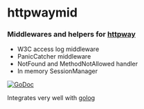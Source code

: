 # httpwaymid

### Middlewares and helpers for [httpway](https://github.com/corneldamian/httpway) ###

- W3C access log middleware
- PanicCatcher middleware
- NotFound and MethodNotAllowed handler
- In memory SessionManager 

[![GoDoc](https://godoc.org/github.com/corneldamian/httpwaymid?status.svg)](https://godoc.org/github.com/corneldamian/httpwaymid)

Integrates very well with [golog](https://github.com/corneldamian/golog.git)
